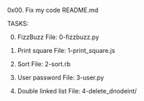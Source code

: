 0x00. Fix my code README.md

TASKS:

0. FizzBuzz
File: 0-fizzbuzz.py

1. Print square
File: 1-print_square.js

2. Sort
File: 2-sort.rb

3. User password
File: 3-user.py

4. Double linked list
File: 4-delete_dnodeint/
